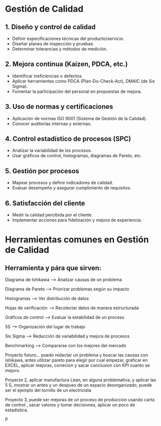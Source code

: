 # Gestión de Calidad
## 1. Diseño y control de calidad
* Definir especificaciones técnicas del producto/servicio.
* Diseñar planes de inspección y pruebas.
* Determinar tolerancias y métodos de medición.
## 2. Mejora continua (Kaizen, PDCA, etc.)
* Identificar ineficiencias o defectos.
* Aplicar herramientas como PDCA (Plan-Do-Check-Act), DMAIC (de Six Sigma).
* Fomentar la participación del personal en propuestas de mejora.
## 3. Uso de normas y certificaciones
* Aplicación de normas ISO 9001 (Sistema de Gestión de la Calidad).
* Conocer auditorías internas y externas.
## 4. Control estadístico de procesos (SPC)
* Analizar la variabilidad de los procesos.
* Usar gráficos de control, histogramas, diagramas de Pareto, etc.
## 5. Gestión por procesos
* Mapear procesos y definir indicadores de calidad.
* Evaluar desempeño y asegurar cumplimiento de requisitos.
## 6. Satisfacción del cliente
* Medir la calidad percibida por el cliente.
* Implementar acciones para fidelización y mejora de experiencia.
# Herramientas comunes en Gestión de Calidad
## Herramienta	y pára que sirven: 
Diagrama de Ishikawa -->	Analizar causas de un problema

Diagrama de Pareto	--> Priorizar problemas según su impacto

Histogramas -->	Ver distribución de datos

Hojas de verificación -->	Recolectar datos de manera estructurada

Gráficos de control	--> Evaluar la estabilidad de un proceso

5S	--> Organización del lugar de trabajo

Six Sigma -->	Reducción de variabilidad y mejora de procesos

Benchmarking	--> Compararse con los mejores del mercado


Proyecto futuro... puedo redactar un problema y buscar las causas con ishikawa, antes utilizar pareto para elegir por cual empezar, graficar en EXCEL, aplicar mejoras, correcion y sacar conclusion con KPI cuanto se mejoro. 

Proyecto 2, aplicar manufactura Lean, en alguna problemativa, y aplicar las 5 S, mostrar un antes y un despues de un espacio desorganizado, puede ser el ejemplo del tornillo de un electricista

Proyecto 3, puede ser mejoras de un proceso de produccion usando carta de control , sacar valores y tomar decisiones, aplicar un poco de estadistica.

P
